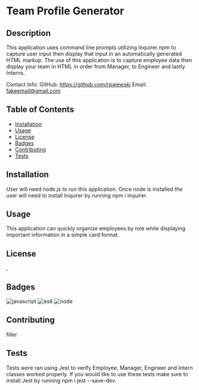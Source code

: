 # Team Profile Generator   

## Description
This application uses command line prompts utilizing Inquirer npm to capture user input then display that input in an automatically generated HTML markup. The use of this application is to capture employee data then display your team in HTML in order from Manager, to Engineer and lastly Interns. 

Contact Info:
GitHub: https://github.com/rpajewski
Email: fakeemail@gmail.com

## Table of Contents

* [Installation](#installation)
* [Usage](#usage)
* [License](#license)
* [Badges](#badges)
* [Contributing](#contributing)
* [Tests](#tests)

## Installation
User will need node.js to run this application. Once node is installed the user will need to install Inquirer by running npm i inquirer.

## Usage
This application can quickly organize employees by role while displaying important information in a simple card format.


## License
,

## Badges

![javascript](https://img.shields.io/badge/javascript-%20%20-blue)
![es6](https://img.shields.io/badge/ES6-%20%20-blue)
![node](https://img.shields.io/badge/Node-%20%20-blue)



## Contributing
filler

## Tests
Tests were ran using Jest to verify Employee, Manager, Engineer and Intern classes worked properly. If you would like to use these tests make sure to install Jest by running npm i jest --save-dev.
